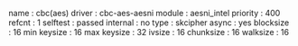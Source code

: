 name         : cbc(aes)
driver       : cbc-aes-aesni
module       : aesni_intel
priority     : 400
refcnt       : 1
selftest     : passed
internal     : no
type         : skcipher
async        : yes
blocksize    : 16
min keysize  : 16
max keysize  : 32
ivsize       : 16
chunksize    : 16
walksize     : 16
